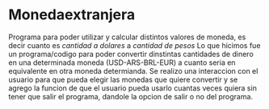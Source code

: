 # Monedaextranjera
Programa para poder utilizar y calcular distintos valores de moneda, es decir cuanto es *cantidad a dolares* a *cantidad de pesos*
Lo que hicimos fue un programa/codigo para poder convertir dinstintas cantidades de dinero en una determinada moneda (USD-ARS-BRL-EUR) a cuanto seria en equivalente en otra moneda determianda.
Se realizo una interaccion con el usuario para que pueda elegir las monedas que quiere convertir y se agrego la funcion de que el usuario pueda usarlo cuantas veces quiera sin tener que salir el programa, dandole la opcion de salir o no del programa.
